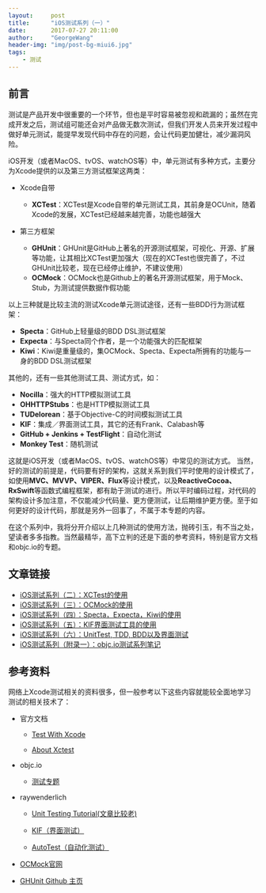 ```yaml
---
layout:     post
title:      "iOS测试系列（一）"
date:       2017-07-27 20:11:00
author:     "GeorgeWang"
header-img: "img/post-bg-miui6.jpg"
tags:
    - 测试
---
```


## 前言

测试是产品开发中很重要的一个环节，但也是平时容易被忽视和疏漏的；虽然在完成开发之后，测试组可能还会对产品做无数次测试，但我们开发人员来开发过程中做好单元测试，能提早发现代码中存在的问题，会让代码更加健壮，减少漏洞风险。

iOS开发（或者MacOS、tvOS、watchOS等）中，单元测试有多种方式，主要分为Xcode提供的以及第三方测试框架这两类：

* Xcode自带
	* **XCTest**：XCTest是Xcode自带的单元测试工具，其前身是OCUnit，随着Xcode的发展，XCTest已经越来越完善，功能也越强大

* 第三方框架
	* **GHUnit**：GHUnit是GitHub上著名的开源测试框架，可视化、开源、扩展等功能，让其相比XCTest更加强大（现在的XCTest也很完善了，不过GHUnit比较老，现在已经停止维护，不建议使用）
	* **OCMock**：OCMock也是Github上的著名开源测试框架，用于Mock、Stub，为测试提供数据作假功能
	

以上三种就是比较主流的测试Xcode单元测试途径，还有一些BDD行为测试框架：
	
* **Specta**：GitHub上轻量级的BDD DSL测试框架
* **Expecta**：与Specta同个作者，是一个功能强大的匹配框架
* **Kiwi**：Kiwi是重量级的，集OCMock、Specta、Expecta所拥有的功能与一身的BDD DSL测试框架

其他的，还有一些其他测试工具、测试方式，如：

* **Nocilla**：强大的HTTP模拟测试工具
* **OHHTTPStubs**：也是HTTP模拟测试工具
* **TUDelorean**：基于Objective-C的时间模拟测试工具
* **KIF**：集成／界面测试工具，其它的还有Frank、Calabash等
* **GitHub + Jenkins + TestFlight**：自动化测试
* **Monkey Test**：随机测试
	
这就是iOS开发（或者MacOS、tvOS、watchOS等）中常见的测试方式。
当然，好的测试的前提是，代码要有好的架构，这就关系到我们平时使用的设计模式了，如使用**MVC、MVVP、VIPER、Flux**等设计模式，以及**ReactiveCocoa、RxSwift**等函数式编程框架，都有助于测试的进行。所以平时编码过程，对代码的架构设计多加注意，不仅能减少代码量、更方便测试，让后期维护更方便。至于如何更好的设计代码，那就是另外一回事了，不属于本专题的内容。

在这个系列中，我将分开介绍以上几种测试的使用方法，抛砖引玉，有不当之处，望读者多多指教。当然最精华，高下立判的还是下面的参考资料，特别是官方文档和objc.io的专题。

## 文章链接

* [iOS测试系列（二）：XCTest的使用]()
* [iOS测试系列（三）：OCMock的使用]()
* [iOS测试系列（四）：Specta，Expecta，Kiwi的使用]()
* [iOS测试系列（五）：KIF界面测试工具的使用]() 
* [iOS测试系列（六）：UnitTest, TDD, BDD以及界面测试]() 
* [iOS测试系列（附录一）：objc.io测试系列笔记]() 
	
## 参考资料

网络上Xcode测试相关的资料很多，但一般参考以下这些内容就能较全面地学习测试的相关技术了：

* 官方文档
	* [Test With Xcode](https://developer.apple.com/library/content/documentation/DeveloperTools/Conceptual/testing_with_xcode/chapters/01-introduction.html#//apple_ref/doc/uid/TP40014132-CH1-SW1)
	
	* [About Xctest](https://developer.apple.com/documentation/xctest#topics)

* objc.io
	* [测试专题](https://www.objc.io/issues/15-testing/)

* raywenderlich
	* [Unit Testing Tutorial(文章比较老)](https://www.raywenderlich.com/?p=3716)

	* [KIF（界面测试）](https://www.raywenderlich.com/61419/ios-ui-testing-with-kif)

	* [AutoTest（自动化测试）](https://www.raywenderlich.com/22590/beginning-automated-testing-with-xcode-part-12)

* [OCMock官网](http://ocmock.org/)
* [GHUnit Github 主页](https://github.com/gh-unit/gh-unit)